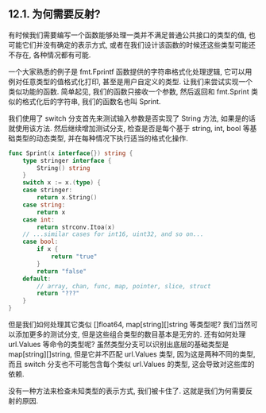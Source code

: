 ## 12.1. 为何需要反射?


有时候我们需要编写一个函数能够处理一类并不满足普通公共接口的类型的值, 也可能它们并没有确定的表示方式, 或者在我们设计该函数的时候还这些类型可能还不存在, 各种情况都有可能.

一个大家熟悉的例子是 fmt.Fprintf 函数提供的字符串格式化处理逻辑, 它可以用例对任意类型的值格式化打印, 甚至是用户自定义的类型. 让我们来尝试实现一个类似功能的函数. 简单起见, 我们的函数只接收一个参数, 然后返回和 fmt.Sprint 类似的格式化后的字符串, 我们的函数名也叫 Sprint.

我们使用了 switch 分支首先来测试输入参数是否实现了 String 方法, 如果是的话就使用该方法. 然后继续增加测试分支, 检查是否是每个基于 string, int, bool 等基础类型的动态类型, 并在每种情况下执行适当的格式化操作.

```Go
func Sprint(x interface{}) string {
	type stringer interface {
		String() string
	}
	switch x := x.(type) {
	case stringer:
		return x.String()
	case string:
		return x
	case int:
		return strconv.Itoa(x)
	// ...similar cases for int16, uint32, and so on...
	case bool:
		if x {
			return "true"
		}
		return "false"
	default:
		// array, chan, func, map, pointer, slice, struct
		return "???"
	}
}
```

但是我们如何处理其它类似 []float64, map[string][]string 等类型呢? 我们当然可以添加更多的测试分支, 但是这些组合类型的数目基本是无穷的. 还有如何处理 url.Values 等命令的类型呢? 虽然类型分支可以识别出底层的基础类型是 map[string][]string, 但是它并不匹配 url.Values 类型, 因为这是两种不同的类型, 而且 switch 分支也不可能包含每个类似 url.Values 的类型, 这会导致对这些库的依赖.

没有一种方法来检查未知类型的表示方式, 我们被卡住了. 这就是我们为何需要反射的原因.



